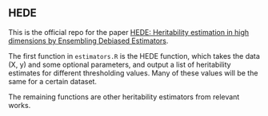 ## HEDE

This is the official repo for the paper [HEDE: Heritability estimation in high dimensions by Ensembling Debiased Estimators](https://arxiv.org/abs/2406.11184).

The first function in ```estimators.R``` is the HEDE function, which takes the data (X, y) and some optional parameters, and output a list of heritability estimates for different thresholding values. Many of these values will be the same for a certain dataset.

The remaining functions are other heritability estimators from relevant works.
